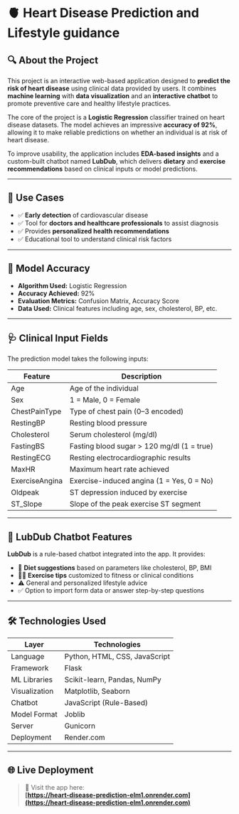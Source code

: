 # 🫀 Heart Disease Prediction and Lifestyle guidance

## 🔍 About the Project

This project is an interactive web-based application designed to **predict the risk of heart disease** using clinical data provided by users. It combines **machine learning** with **data visualization** and an **interactive chatbot** to promote preventive care and healthy lifestyle practices.

The core of the project is a **Logistic Regression** classifier trained on heart disease datasets. The model achieves an impressive **accuracy of 92%**, allowing it to make reliable predictions on whether an individual is at risk of heart disease.

To improve usability, the application includes **EDA-based insights** and a custom-built chatbot named **LubDub**, which delivers **dietary** and **exercise recommendations** based on clinical inputs or model predictions.

---

## 🎯 Use Cases

- ✅ **Early detection** of cardiovascular disease
- ✅ Tool for **doctors and healthcare professionals** to assist diagnosis
- ✅ Provides **personalized health recommendations**
- ✅ Educational tool to understand clinical risk factors

---

## 🧪 Model Accuracy

- **Algorithm Used:** Logistic Regression
- **Accuracy Achieved:** 92%
- **Evaluation Metrics:** Confusion Matrix, Accuracy Score
- **Data Used:** Clinical features including age, sex, cholesterol, BP, etc.

---

## 🩺 Clinical Input Fields

The prediction model takes the following inputs:

| Feature            | Description                                   |
|--------------------|-----------------------------------------------|
| Age                | Age of the individual                         |
| Sex                | 1 = Male, 0 = Female                          |
| ChestPainType      | Type of chest pain (0–3 encoded)              |
| RestingBP          | Resting blood pressure                        |
| Cholesterol        | Serum cholesterol (mg/dl)                     |
| FastingBS          | Fasting blood sugar > 120 mg/dl (1 = true)    |
| RestingECG         | Resting electrocardiographic results          |
| MaxHR              | Maximum heart rate achieved                   |
| ExerciseAngina     | Exercise-induced angina (1 = Yes, 0 = No)     |
| Oldpeak            | ST depression induced by exercise             |
| ST_Slope           | Slope of the peak exercise ST segment         |

---

## 🤖 LubDub Chatbot Features

**LubDub** is a rule-based chatbot integrated into the app. It provides:
- 🥗 **Diet suggestions** based on parameters like cholesterol, BP, BMI
- 🏃‍♂️ **Exercise tips** customized to fitness or clinical conditions
- ⚠️ General and personalized lifestyle advice
- ✅ Option to import form data or answer step-by-step questions

---

## 🛠️ Technologies Used

| Layer        | Technologies                                 |
|--------------|----------------------------------------------|
| Language     | Python, HTML, CSS, JavaScript                |
| Framework    | Flask                                        |
| ML Libraries | Scikit-learn, Pandas, NumPy                  |
| Visualization| Matplotlib, Seaborn                          |
| Chatbot      | JavaScript (Rule-Based)                      |
| Model Format | Joblib                                       |
| Server       | Gunicorn                                     |
| Deployment   | Render.com                                   |

---

## 🌐 Live Deployment

> 🔗 Visit the app here:  
**[https://heart-disease-prediction-elm1.onrender.com](https://heart-disease-prediction-elm1.onrender.com)**

